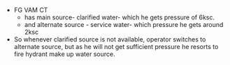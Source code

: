 - FG VAM CT
	- has main source- clarified water- which he gets pressure of 6ksc.
	- and alternate source - service water- which pressure he gets around 2ksc
- So whenever clarified source is not available, operator switches to alternate source, but as he will not get sufficient pressure he resorts to fire hydrant make up water source.